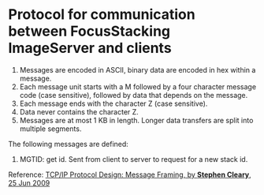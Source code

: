 # Protocol for communication between FocusStacking ImageServer and clients

1. Messages are encoded in ASCII, binary data are encoded in hex within a message.
2. Each message unit starts with a M followed by a four character message code (case sensitive), followed by data that depends on the message.
3. Each message ends with the character Z (case sensitive).
4. Data never contains the character Z.
5. Messages are at most 1 KB in length. Longer data transfers are split into multiple segments.


The following messages are defined:

1. MGTID: get id. Sent from client to server to request for a new stack id.


Reference: [TCP/IP Protocol Design: Message Framing, by **Stephen Cleary**, 25 Jun 2009](http://www.codeproject.com/Articles/37496/TCP-IP-Protocol-Design-Message-Framing)
